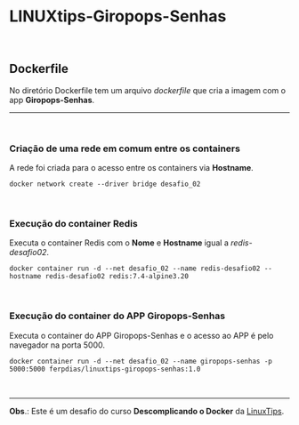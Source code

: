 # LINUXtips-Giropops-Senhas
<br> 

## Dockerfile

No diretório Dockerfile tem um arquivo *dockerfile* que cria a imagem com o app **Giropops-Senhas**.

---

<br> 

### Criação de uma rede em comum entre os containers 

A rede foi criada para o acesso entre os containers via **Hostname**.
```shell
docker network create --driver bridge desafio_02
```
<br>

### Execução do container Redis

Executa o container Redis com o **Nome** e **Hostname** igual a *redis-desafio02*. 
```shell
docker container run -d --net desafio_02 --name redis-desafio02 --hostname redis-desafio02 redis:7.4-alpine3.20
```

<br>

### Execução do container do APP Giropops-Senhas

Executa o container do APP Giropops-Senhas e o acesso ao APP é pelo navegador na porta 5000.
```shell
docker container run -d --net desafio_02 --name giropops-senhas -p 5000:5000 ferpdias/linuxtips-giropops-senhas:1.0
```

<br>

--- 

**Obs**.: Este é um desafio do curso **Descomplicando o Docker** da [LinuxTips](https://www.linuxtips.io/course/descomplicando-docker).
